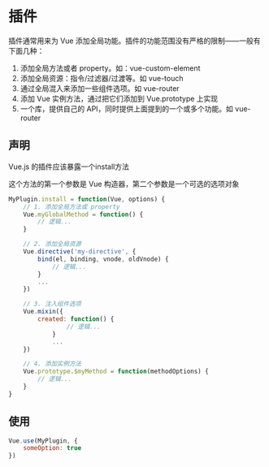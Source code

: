 # 插件

插件通常用来为 Vue 添加全局功能。插件的功能范围没有严格的限制——一般有下面几种：

1. 添加全局方法或者 property。如：vue-custom-element
2. 添加全局资源：指令/过滤器/过渡等。如 vue-touch
3. 通过全局混入来添加一些组件选项。如 vue-router
4. 添加 Vue 实例方法，通过把它们添加到 Vue.prototype 上实现
5. 一个库，提供自己的 API，同时提供上面提到的一个或多个功能。如 vue-router

## 声明

Vue.js 的插件应该暴露一个install方法

这个方法的第一个参数是 Vue 构造器，第二个参数是一个可选的选项对象

``` js
MyPlugin.install = function(Vue, options) {
    // 1. 添加全局方法或 property
    Vue.myGlobalMethod = function() {
        // 逻辑...
    }

    // 2. 添加全局资源
    Vue.directive('my-directive', {
        bind(el, binding, vnode, oldVnode) {
            // 逻辑...
        }
        ...
    })

    // 3. 注入组件选项
    Vue.mixin({
        created: function() {
                // 逻辑...
            }
            ...
    })

    // 4. 添加实例方法
    Vue.prototype.$myMethod = function(methodOptions) {
        // 逻辑...
    }
}
```

## 使用

``` js
Vue.use(MyPlugin, {
    someOption: true
})
```
